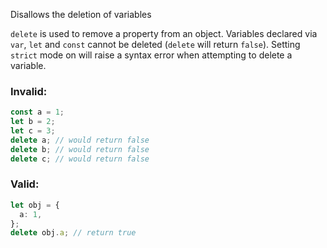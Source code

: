 Disallows the deletion of variables

`delete` is used to remove a property from an object.  Variables declared via
`var`, `let` and `const` cannot be deleted (`delete` will return `false`).  Setting
`strict` mode on will raise a syntax error when attempting to delete a variable.

### Invalid:

```typescript
const a = 1;
let b = 2;
let c = 3;
delete a; // would return false
delete b; // would return false
delete c; // would return false
```

### Valid:

```typescript
let obj = {
  a: 1,
};
delete obj.a; // return true
```
